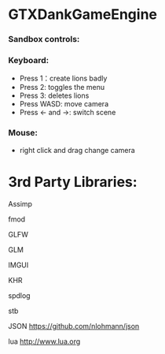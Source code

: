 # **GTXDankGameEngine** #
### **Sandbox controls:** ###

### **Keyboard:** ###
* Press 1：create lions badly
* Press 2: toggles the menu
* Press 3: deletes lions
* Press WASD: move camera
* Press <- and ->: switch scene

### **Mouse:** ###
* right click and drag change camera


# 3rd Party Libraries:
Assimp

fmod

GLFW

GLM

IMGUI

KHR

spdlog

stb

JSON https://github.com/nlohmann/json

lua http://www.lua.org
